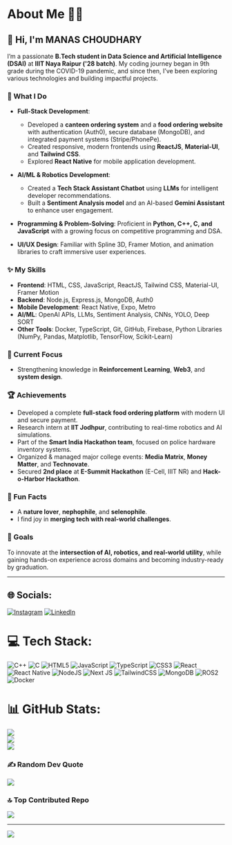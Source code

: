 # About Me 👨‍💻

## 👋 Hi, I'm MANAS CHOUDHARY

I’m a passionate **B.Tech student in Data Science and Artificial Intelligence (DSAI)** at **IIIT Naya Raipur ('28 batch)**. My coding journey began in 9th grade during the COVID-19 pandemic, and since then, I’ve been exploring various technologies and building impactful projects.

### 🚀 What I Do

* **Full-Stack Development**:

  * Developed a **canteen ordering system** and a **food ordering website** with authentication (Auth0), secure database (MongoDB), and integrated payment systems (Stripe/PhonePe).
  * Created responsive, modern frontends using **ReactJS**, **Material-UI**, and **Tailwind CSS**.
  * Explored **React Native** for mobile application development.
* **AI/ML & Robotics Development**:

  * Created a **Tech Stack Assistant Chatbot** using **LLMs** for intelligent developer recommendations.
  * Built a **Sentiment Analysis model** and an AI-based **Gemini Assistant** to enhance user engagement.
* **Programming & Problem-Solving**: Proficient in **Python, C++, C, and JavaScript** with a growing focus on competitive programming and DSA.
* **UI/UX Design**: Familiar with Spline 3D, Framer Motion, and animation libraries to craft immersive user experiences.

### ✨ My Skills

* **Frontend**: HTML, CSS, JavaScript, ReactJS, Tailwind CSS, Material-UI, Framer Motion
* **Backend**: Node.js, Express.js, MongoDB, Auth0
* **Mobile Development**: React Native, Expo, Metro
* **AI/ML**: OpenAI APIs, LLMs, Sentiment Analysis, CNNs, YOLO, Deep SORT
* **Other Tools**: Docker, TypeScript, Git, GitHub, Firebase, Python Libraries (NumPy, Pandas, Matplotlib, TensorFlow, Scikit-Learn)

### 🎯 Current Focus

* Strengthening knowledge in **Reinforcement Learning**, **Web3**, and **system design**.

### 🏆 Achievements

* Developed a complete **full-stack food ordering platform** with modern UI and secure payment.
* Research intern at **IIT Jodhpur**, contributing to real-time robotics and AI simulations.
* Part of the **Smart India Hackathon team**, focused on police hardware inventory systems.
* Organized & managed major college events: **Media Matrix**, **Money Matter**, and **Technovate**.
* Secured **2nd place** at **E-Summit Hackathon** (E-Cell, IIIT NR) and **Hack-o-Harbor Hackathon**.

### 🌱 Fun Facts

* A **nature lover**, **nephophile**, and **selenophile**.
* I find joy in **merging tech with real-world challenges**.

### 📌 Goals

To innovate at the **intersection of AI, robotics, and real-world utility**, while gaining hands-on experience across domains and becoming industry-ready by graduation.

---

## 🌐 Socials:

[![Instagram](https://img.shields.io/badge/Instagram-%23E4405F.svg?logo=Instagram\&logoColor=white)](https://instagram.com/the_never_ending_guy)
[![LinkedIn](https://img.shields.io/badge/LinkedIn-%230077B5.svg?logo=linkedin\&logoColor=white)](https://linkedin.com/in/-manas-choudhary-)

# 💻 Tech Stack:

![C++](https://img.shields.io/badge/c++-%2300599C.svg?style=for-the-badge\&logo=c%2B%2B\&logoColor=white)
![C](https://img.shields.io/badge/c-%2300599C.svg?style=for-the-badge\&logo=c\&logoColor=white)
![HTML5](https://img.shields.io/badge/html5-%23E34F26.svg?style=for-the-badge\&logo=html5\&logoColor=white)
![JavaScript](https://img.shields.io/badge/javascript-%23323330.svg?style=for-the-badge\&logo=javascript\&logoColor=%23F7DF1E)
![TypeScript](https://img.shields.io/badge/typescript-%23007ACC.svg?style=for-the-badge\&logo=typescript\&logoColor=white)
![CSS3](https://img.shields.io/badge/css3-%231572B6.svg?style=for-the-badge\&logo=css3\&logoColor=white)
![React](https://img.shields.io/badge/react-%2320232a.svg?style=for-the-badge\&logo=react\&logoColor=%2361DAFB)
![React Native](https://img.shields.io/badge/react_native-%2320232a.svg?style=for-the-badge\&logo=react\&logoColor=%2361DAFB)
![NodeJS](https://img.shields.io/badge/node.js-6DA55F?style=for-the-badge\&logo=node.js\&logoColor=white)
![Next JS](https://img.shields.io/badge/Next-black?style=for-the-badge\&logo=next.js\&logoColor=white)
![TailwindCSS](https://img.shields.io/badge/tailwindcss-%2338B2AC.svg?style=for-the-badge\&logo=tailwind-css\&logoColor=white)
![MongoDB](https://img.shields.io/badge/mongodb-%2347A248.svg?style=for-the-badge\&logo=mongodb\&logoColor=white)
![ROS2](https://img.shields.io/badge/ROS2-%23000000.svg?style=for-the-badge\&logo=ros\&logoColor=white)
![Docker](https://img.shields.io/badge/docker-%230db7ed.svg?style=for-the-badge\&logo=docker\&logoColor=white)

# 📊 GitHub Stats:

![](https://github-readme-stats.vercel.app/api?username=Manaspros\&theme=dark\&hide_border=false\&include_all_commits=true\&count_private=true)<br/>
![](https://github-readme-streak-stats.herokuapp.com/?user=Manaspros\&theme=dark\&hide_border=false)<br/>
![](https://github-readme-stats.vercel.app/api/top-langs/?username=Manaspros\&theme=dark\&hide_border=false\&include_all_commits=true\&count_private=true\&layout=compact)

### ✍️ Random Dev Quote

![](https://quotes-github-readme.vercel.app/api?type=horizontal\&theme=radical)

### 🔝 Top Contributed Repo

![](https://github-contributor-stats.vercel.app/api?username=Manaspros\&limit=5\&theme=dark\&combine_all_yearly_contributions=true)

---

[![](https://visitcount.itsvg.in/api?id=Manaspros\&icon=0\&color=0)](https://visitcount.itsvg.in)

<!-- Proudly created with GPRM ( https://gprm.itsvg.in ) -->
